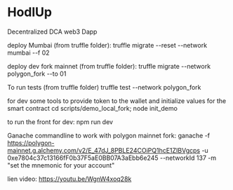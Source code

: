 # HodlUp
Decentralized DCA web3 Dapp

deploy Mumbai (from truffle folder):
truffle migrate --reset --network mumbai --f 02

deploy dev fork mainnet (from truffle folder):
truffle migrate --network polygon_fork --to 01

To run tests (from truffle folder)
truffle test --network polygon_fork 

for dev some tools to provide token to the wallet and initialize values for the smart contract
cd scripts/demo_local_fork; node init_demo

to run the front for dev:
npm run dev

Ganache commandline to work with polygon mainnet fork:
ganache -f https://polygon-mainnet.g.alchemy.com/v2/E_47dJ_8PBLE24COiPQ1hcE1ZIBVgcps -u 0xe7804c37c13166fF0b37F5aE0BB07A3aEbb6e245 --networkId 137 -m "set the mnemonic for your account"


lien video: https://youtu.be/WgnW4xoq28k
